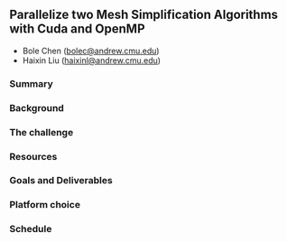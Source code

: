 ## Parallelize two Mesh Simplification Algorithms with Cuda and OpenMP

- Bole Chen (bolec@andrew.cmu.edu)
- Haixin Liu (haixinl@andrew.cmu.edu)

### Summary

### Background

### The challenge

### Resources

### Goals and Deliverables

### Platform choice 

### Schedule
